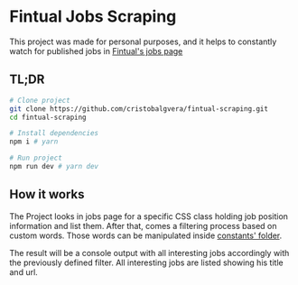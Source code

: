 # Fintual Jobs Scraping

This project was made for personal purposes, and it helps to constantly
watch for published jobs in [Fintual's jobs page](https://jobs.lever.co/fintual)

## TL;DR

```bash
# Clone project
git clone https://github.com/cristobalgvera/fintual-scraping.git
cd fintual-scraping

# Install dependencies
npm i # yarn

# Run project
npm run dev # yarn dev
```

## How it works

The Project looks in jobs page for a specific CSS class holding job position
information and list them.
After that, comes a filtering process based on custom words.
Those words can be manipulated inside [constants' folder](./src/constants).

The result will be a console output with all interesting jobs accordingly with
the previously defined filter.
All interesting jobs are listed showing his title and url.
